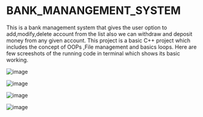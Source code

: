 # BANK_MANANGEMENT_SYSTEM


 This is a bank management system that gives the user option to add,modify,delete account from  the list
 also we can withdraw and deposit money  from any given account.
 This project is a basic C++ project which includes the concept of OOPs ,File management and basics loops.
 Here are few screeshots of the running code in terminal which shows its basic working.
 
![image](https://github.com/ARYANRAJ2405/BANK_MANANGEMENT_SYSTEM/assets/98749961/2ca3b368-c433-49fd-9358-14c846ef5b89)

![image](https://github.com/ARYANRAJ2405/BANK_MANANGEMENT_SYSTEM/assets/98749961/196d61e5-3de4-436a-ac31-c6b5ecfd7355)

![image](https://github.com/ARYANRAJ2405/BANK_MANANGEMENT_SYSTEM/assets/98749961/dc479d10-1419-423b-bc14-ff849163cee2)

![image](https://github.com/ARYANRAJ2405/BANK_MANANGEMENT_SYSTEM/assets/98749961/309f2187-6d7a-44a3-8e10-394382e28962)



